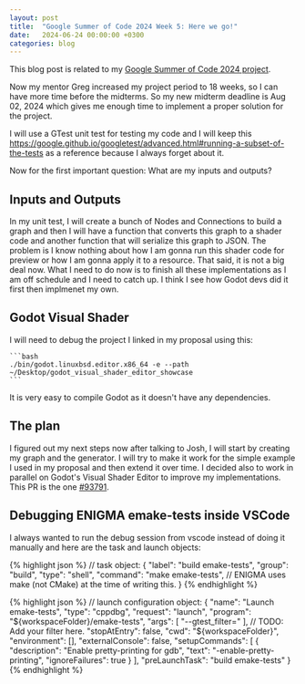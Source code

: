 ```yaml
---
layout: post
title:  "Google Summer of Code 2024 Week 5: Here we go!"
date:   2024-06-24 00:00:00 +0300
categories: blog
---
```


This blog post is related to my [Google Summer of Code 2024 project][my-google-summer-of-code-2024-project].

Now my mentor Greg increased my project period to 18 weeks, so I can have more time before the midterms. So my new midterm deadline is Aug 02, 2024 which gives me enough time to implement a proper solution for the project.

I will use a GTest unit test for testing my code and I will keep this https://google.github.io/googletest/advanced.html#running-a-subset-of-the-tests as a reference because I always forget about it.

Now for the first important question: What are my inputs and outputs?

## Inputs and Outputs

In my unit test, I will create a bunch of Nodes and Connections to build a graph and then I will have a function that converts this graph to a shader code and another function that will serialize this graph to JSON. The problem is I know nothing about how I am gonna run this shader code for preview or how I am gonna apply it to a resource. That said, it is not a big deal now. What I need to do now is to finish all these implementations as I am off schedule and I need to catch up. I think I see how Godot devs did it first then implmenet my own.

## Godot Visual Shader

I will need to debug the project I linked in my proposal using this:
    
    ```bash
    ./bin/godot.linuxbsd.editor.x86_64 -e --path ~/Desktop/godot_visual_shader_editor_showcase
    ```

It is very easy to compile Godot as it doesn't have any dependencies.

## The plan

I figured out my next steps now after talking to Josh, I will start by creating my graph and the generator. I will try to make it work for the simple example I used in my proposal and then extend it over time. I decided also to work in parallel on Godot's Visual Shader Editor to improve my implementations. This PR is the one [#93791](https://github.com/godotengine/godot/pull/93791).

## Debugging ENIGMA emake-tests inside VSCode

I always wanted to run the debug session from vscode instead of doing it manually and here are the task and launch objects:

{% highlight json %}
// task object:
{
    "label": "build emake-tests",
    "group": "build",
    "type": "shell",
    "command": "make emake-tests", // ENIGMA uses make (not CMake) at the time of writing this.
}
{% endhighlight %}

{% highlight json %}
// launch configuration object:
{
    "name": "Launch emake-tests",
    "type": "cppdbg",
    "request": "launch",
    "program": "${workspaceFolder}/emake-tests",
    "args": [ "--gtest_filter=" ], // TODO: Add your filter here.
    "stopAtEntry": false,
    "cwd": "${workspaceFolder}",
    "environment": [],
    "externalConsole": false,
    "setupCommands":
    [
        {
            "description": "Enable pretty-printing for gdb",
            "text": "-enable-pretty-printing",
            "ignoreFailures": true
        }
    ],
    "preLaunchTask": "build emake-tests"
}
{% endhighlight %}

[my-google-summer-of-code-2024-project]: https://summerofcode.withgoogle.com/programs/2024/projects/wYTZuQbA
